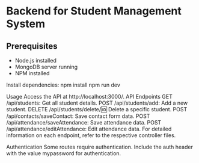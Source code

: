 # Backend for Student Management System

## Prerequisites
- Node.js installed
- MongoDB server running
- NPM  installed

Install dependencies:
npm install
npm run dev

Usage
Access the API at http://localhost:3000/.
API Endpoints
GET /api/students: Get all student details.
POST /api/students/add: Add a new student.
DELETE /api/students/delete/:id: Delete a specific student.
POST /api/contacts/saveContact: Save contact form data.
POST /api/attendance/saveAttendance: Save attendance data.
POST /api/attendance/editAttendance: Edit attendance data.
For detailed information on each endpoint, refer to the respective controller files.

Authentication
Some routes require authentication. Include the auth header with the value mypassword for authentication.
